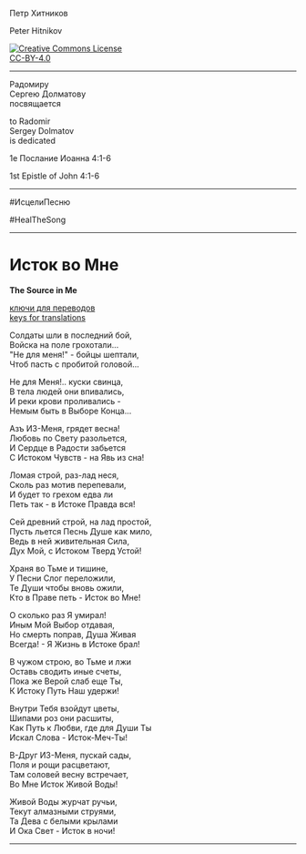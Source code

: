 Петр Хитников

Peter Hitnikov

[CC-BY-4.0]: http://creativecommons.org/licenses/by/4.0/ "{rel='license'}"

[CC-BY-4.0_png]: https://i.creativecommons.org/l/by/4.0/88x31.png

[![Creative Commons License][CC-BY-4.0_png]][CC-BY-4.0]<br/>[CC-BY-4.0][]

---

Радомиру  
Сергею Долматову  
посвящается

to Radomir  
Sergey Dolmatov  
is dedicated

1e Послание Иоанна 4:1-6

1st Epistle of John 4:1-6

---

\#ИсцелиПесню

\#HealTheSong

---

# Исток во Мне
**The Source in Me**

[ключи для переводов][transl_keys]  
[keys for translations][transl_keys]

[transl_keys]: transl-keys.md

Солдаты шли в последний бой,  
Войска на поле грохотали...  
"Не для меня!" - бойцы шептали,  
Чтоб пасть с пробитой головой...

Не для Меня!.. куски свинца,  
В тела людей они впивались,  
И реки крови проливались -  
Немым быть в Выборе Конца...

Азъ ИЗ-Меня, грядет весна!  
Любовь по Свету разольется,  
И Сердце в Радости забьется  
С Истоком Чувств - на Явь из сна!

Ломая строй, раз-лад неся,  
Сколь раз мотив перепевали,  
И будет то грехом едва ли  
Петь так - в Истоке Правда вся!

Сей древний строй, на лад простой,  
Пусть льется Песнь Душе как мило,  
Ведь в ней живительная Сила,  
Дух Мой, с Истоком Тверд Устой!

Храня во Тьме и тишине,  
У Песни Слог переложили,  
Те Души чтобы вновь ожили,  
Кто в Праве петь - Исток во Мне!

О сколько раз Я умирал!  
Иным Мой Выбор отдавая,  
Но смерть поправ, Душа Живая  
Всегда! - Я Жизнь в Истоке брал!

В чужом строю, во Тьме и лжи  
Оставь сводить иные счеты,  
Пока же Верой слаб еще Ты,  
К Истоку Путь Наш удержи!

Внутри Тебя взойдут цветы,  
Шипами роз они расшиты,  
Как Путь к Любви, где для Души Ты  
Искал Слова - Исток-Меч-Ты!

В-Друг ИЗ-Меня, пускай сады,  
Поля и рощи расцветают,  
Там соловей весну встречает,  
Во Мне Исток Живой Воды!

Живой Воды журчат ручьи,  
Текут алмазными струями,  
Та Дева с белыми крылами  
И Ока Свет - Исток в ночи!

---
